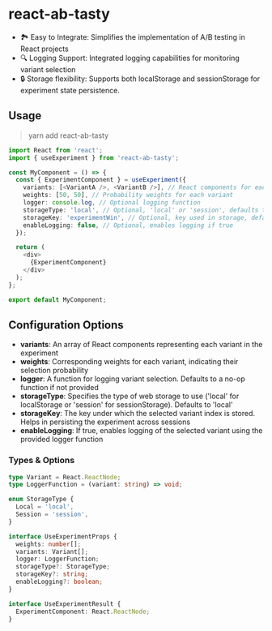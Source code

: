 # react-ab-tasty

- 🏞️ Easy to Integrate: Simplifies the implementation of A/B testing in React projects
- 🔍 Logging Support: Integrated logging capabilities for monitoring variant selection
- 🔒 Storage flexibility: Supports both localStorage and sessionStorage for experiment state persistence.


## Usage

> yarn add react-ab-tasty

```ts
import React from 'react';
import { useExperiment } from 'react-ab-tasty';

const MyComponent = () => {
  const { ExperimentComponent } = useExperiment({
    variants: [<VariantA />, <VariantB />], // React components for each variant
    weights: [50, 50], // Probability weights for each variant
    logger: console.log, // Optional logging function
    storageType: 'local', // Optional, 'local' or 'session', defaults to 'local'
    storageKey: 'experimentWin', // Optional, key used in storage, defaults to 'experimentWin'
    enableLogging: false, // Optional, enables logging if true
  });

  return (
    <div>
      {ExperimentComponent}
    </div>
  );
};

export default MyComponent;
```

## Configuration Options

- **variants**: An array of React components representing each variant in the experiment
- **weights**: Corresponding weights for each variant, indicating their selection probability
- **logger**: A function for logging variant selection. Defaults to a no-op function if not provided
- **storageType**: Specifies the type of web storage to use ('local' for localStorage or 'session' for sessionStorage). Defaults to 'local'
- **storageKey**: The key under which the selected variant index is stored. Helps in persisting the experiment across sessions
- **enableLogging**: If true, enables logging of the selected variant using the provided logger function


### Types & Options

```ts
type Variant = React.ReactNode;
type LoggerFunction = (variant: string) => void;

enum StorageType {
  Local = 'local',
  Session = 'session',
}

interface UseExperimentProps {
  weights: number[];
  variants: Variant[];
  logger: LoggerFunction;
  storageType?: StorageType;
  storageKey?: string;
  enableLogging?: boolean;
}

interface UseExperimentResult {
  ExperimentComponent: React.ReactNode;
}
```
